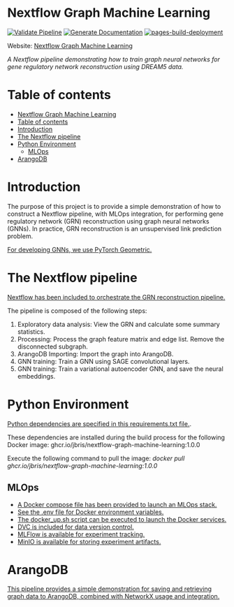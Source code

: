 # Nextflow Graph Machine Learning

[![Validate Pipeline](https://github.com/JBris/nextflow-graph-machine-learning/actions/workflows/validation.yml/badge.svg)](https://github.com/JBris/nextflow-graph-machine-learning/actions/workflows/validation.yml) [![Generate Documentation](https://github.com/JBris/nextflow-graph-machine-learning/actions/workflows/docs.yml/badge.svg)](https://github.com/JBris/nextflow-graph-machine-learning/actions/workflows/docs.yml) [![pages-build-deployment](https://github.com/JBris/nextflow-graph-machine-learning/actions/workflows/pages/pages-build-deployment/badge.svg)](https://github.com/JBris/nextflow-graph-machine-learning/actions/workflows/pages/pages-build-deployment)

Website: [Nextflow Graph Machine Learning](https://jbris.github.io/nextflow-graph-machine-learning/)

*A Nextflow pipeline demonstrating how to train graph neural networks for gene regulatory network reconstruction using DREAM5 data.*

# Table of contents

- [Nextflow Graph Machine Learning](#nextflow-graph-machine-learning)
- [Table of contents](#table-of-contents)
- [Introduction](#introduction)
- [The Nextflow pipeline](#the-nextflow-pipeline)
- [Python Environment](#python-environment)
  - [MLOps](#mlops)
- [ArangoDB](#arangodb)

# Introduction

The purpose of this project is to provide a simple demonstration of how to construct a Nextflow pipeline, with MLOps integration, for performing gene regulatory network (GRN) reconstruction using graph neural networks (GNNs). In practice, GRN reconstruction is an unsupervised link prediction problem.

[For developing GNNs, we use PyTorch Geometric.](https://pytorch-geometric.readthedocs.io/en/latest/)

# The Nextflow pipeline

[Nextflow has been included to orchestrate the GRN reconstruction pipeline.](https://www.nextflow.io/)

The pipeline is composed of the following steps:

1. Exploratory data analysis: View the GRN and calculate some summary statistics.
2. Processing: Process the graph feature matrix and edge list. Remove the disconnected subgraph.
3. ArangoDB Importing: Import the graph into ArangoDB.
4. GNN training: Train a GNN using SAGE convolutional layers.
5. GNN training: Train a variational autoencoder GNN, and save the neural embeddings.

# Python Environment

[Python dependencies are specified in this requirements.txt file.](services/python/requirements.txt). 

These dependencies are installed during the build process for the following Docker image: ghcr.io/jbris/nextflow-graph-machine-learning:1.0.0

Execute the following command to pull the image: *docker pull ghcr.io/jbris/nextflow-graph-machine-learning:1.0.0*

## MLOps

* [A Docker compose file has been provided to launch an MLOps stack.](docker-compose.yml)
* [See the .env file for Docker environment variables.](.env)
* [The docker_up.sh script can be executed to launch the Docker services.](scripts/docker_up.sh)
* [DVC is included for data version control.](https://dvc.org/)
* [MLFlow is available for experiment tracking.](https://mlflow.org/)
* [MinIO is available for storing experiment artifacts.](https://min.io/)

# ArangoDB

[This pipeline provides a simple demonstration for saving and retrieving graph data to ArangoDB, combined with NetworkX usage and integration.](https://docs.arangodb.com/3.11/data-science/adapters/arangodb-networkx-adapter/) 
